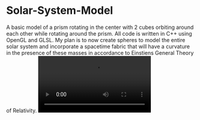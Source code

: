 # Solar-System-Model
A basic model of a prism rotating in the center with 2 cubes orbiting around each other while rotating around the prism. All code is written in C++ using OpenGL and GLSL. My plan is to now create spheres to model the entire solar system and incorporate a spacetime fabric that will have a curvature in the presence of these masses in accordance to Einstiens General Theory of Relativity. 
![](SolarSystem.mp4)
